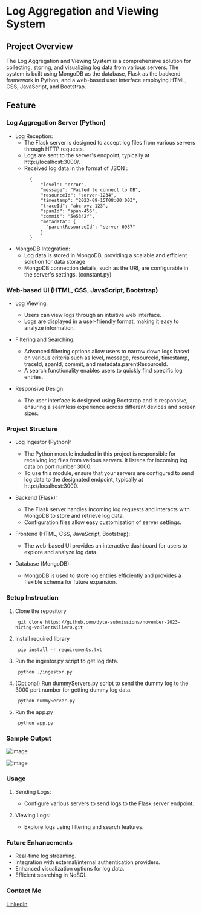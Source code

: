 

# Log Aggregation and Viewing System

## Project Overview

The Log Aggregation and Viewing System is a comprehensive solution for collecting, storing, and visualizing log data from various servers. The system is built using MongoDB as the database, Flask as the backend framework in Python, and a web-based user interface employing HTML, CSS, JavaScript, and Bootstrap.

## Feature

### Log Aggregation Server (Python)

* Log Reception:
  * The Flask server is designed to accept log files from various servers through HTTP requests.
  * Logs are sent to the server's endpoint, typically at http://localhost:3000/.
  * Received log data in the format of JSON :
    ```
      {
          "level": "error",
          "message": "Failed to connect to DB",
          "resourceId": "server-1234",
          "timestamp": "2023-09-15T08:00:00Z",
          "traceId": "abc-xyz-123",
          "spanId": "span-456",
          "commit": "5e5342f",
          "metadata": {
            "parentResourceId": "server-0987"
          }
      }
    ```
* MongoDB Integration:
  * Log data is stored in MongoDB, providing a scalable and efficient solution for data storage
  * MongoDB connection details, such as the URI, are configurable in the server's settings. (constant.py)

### Web-based UI (HTML, CSS, JavaScript, Bootstrap)

* Log Viewing:
  * Users can view logs through an intuitive web interface.
  * Logs are displayed in a user-friendly format, making it easy to analyze information.

* Filtering and Searching:
  * Advanced filtering options allow users to narrow down logs based on various criteria such as level, message, resourceId, timestamp, traceId, spanId, commit, and metadata.parentResourceId.
  * A search functionality enables users to quickly find specific log entries.

* Responsive Design:
  * The user interface is designed using Bootstrap and is responsive, ensuring a seamless experience across different devices and screen sizes.
 

### Project Structure

* Log Ingestor (Python):
  * The Python module included in this project is responsible for receiving log files from various servers. It listens for incoming log data on port number 3000.
  * To use this module, ensure that your servers are configured to send log data to the designated endpoint, typically at http://localhost:3000.

* Backend (Flask):
  * The Flask server handles incoming log requests and interacts with MongoDB to store and retrieve log data.
  * Configuration files allow easy customization of server settings.

* Frontend (HTML, CSS, JavaScript, Bootstrap):
  * The web-based UI provides an interactive dashboard for users to explore and analyze log data.

* Database (MongoDB):
  * MongoDB is used to store log entries efficiently and provides a flexible schema for future expansion.

    
### Setup Instruction

1. Clone the repository
   ```
    git clone https://github.com/dyte-submissions/november-2023-hiring-voilentKiller0.git
   ```
2. Install required library
   ```
    pip install -r requirements.txt
   ```
3. Run the ingestor.py script to get log data.
   ```
    python ./ingestor.py
   ```
4. (Optional) Run dummyServers.py script to send the dummy log to the 3000 port number for getting dummy log data.
   ```
    python dummyServer.py
   ```
5. Run the app.py
   ```
    python app.py
   ```

### Sample Output

![image](https://github.com/dyte-submissions/november-2023-hiring-voilentKiller0/assets/55941465/aec86b79-2a30-484f-a3a5-7d6c4faf28b1)

![image](https://github.com/dyte-submissions/november-2023-hiring-voilentKiller0/assets/55941465/cf3e02df-fd60-40de-94a9-1a3225ea8ab3)


### Usage

1. Sending Logs:
   * Configure various servers to send logs to the Flask server endpoint.
    
2. Viewing Logs:
   * Explore logs using filtering and search features.

### Future Enhancements
  * Real-time log streaming.
  * Integration with external/internal authentication providers.
  * Enhanced visualization options for log data.
  * Efficient searching in NoSQL

### Contact Me

[LinkedIn](https://www.linkedin.com/in/chandreshwar-vishwakarma-a57588196/)
